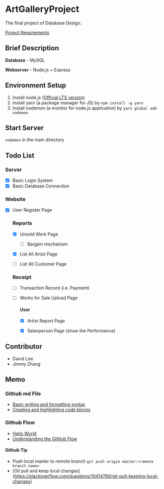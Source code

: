 # ArtGalleryProject
The final project of Database Design.

[Project Requirements](https://goo.gl/DRpx3R)

## Brief Description

 **Database** - MySQL
 
 **Webserver** - Node.js + Express



## Environment Setup
1. Install node.js ([Official LTS version](https://nodejs.org/en/download/))
2. Install yarn (a package manager for JS) by ` npm install -g yarn `
3. Install nodemon (a monitor for node.js application) by `yarn global add nodemon`

## Start Server
`nodemon` in the main directory

## Todo List
### Server
- [X] Basic Login System
- [X] Basic Database Connection

### Website

- [X] User Register Page

	### Reports
	- [X] Unsold Work Page
		- [ ] Bargain mechanism
	- [X] List All Artist Page
	- [ ] List All Customer Page


	### Receipt

	- [ ] Transaction Record (i.e. Payment)
	- [ ] Works for Sale Upload Page
	
		#### User 
		- [X] Artist Report Page
		- [X] Salesperson Page (show the Performance)
	


## Contributor
* David Lee
* Jimmy Zhang

## Memo
### Github md File
* [Basic writing and formatting syntax](https://help.github.com/articles/basic-writing-and-formatting-syntax/)
* [Creating and highlighting code blocks](https://help.github.com/articles/creating-and-highlighting-code-blocks/)

### Github Flow
* [Hello World](https://guides.github.com/activities/hello-world/)
* [Understanding the GitHub Flow](https://guides.github.com/introduction/flow/)

#### Github Tip
* Push local master to remote branch `git push origin master:<remote branch name>`
* [Git pull and keep local changes]{https://stackoverflow.com/questions/10414769/git-pull-keeping-local-changes}
